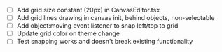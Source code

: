 - [ ] Add grid size constant (20px) in CanvasEditor.tsx
- [ ] Add grid lines drawing in canvas init, behind objects, non-selectable
- [ ] Add object:moving event listener to snap left/top to grid
- [ ] Update grid color on theme change
- [ ] Test snapping works and doesn't break existing functionality
